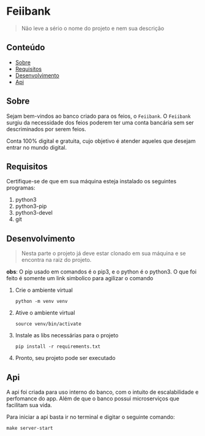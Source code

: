 # Feiibank

> Não leve a sério o nome do projeto e nem sua descrição

## Conteúdo

* [Sobre](#Sobre)
* [Requisitos](#requisitos)
* [Desenvolvimento](#desenvolvimento)
* [Api](#Api)

## Sobre

Sejam bem-vindos ao banco criado para os feios, o `Feiibank`. O `Feiibank` surgiu da necessidade dos feios poderem ter
uma conta bancária sem ser descriminados por serem feios.

Conta 100% digital e gratuita, cujo objetivo é atender aqueles que desejam entrar no mundo digital.

## Requisitos

Certifique-se de que em sua máquina esteja instalado os seguintes programas:

1. python3
1. python3-pip
1. python3-devel
1. git

## Desenvolvimento

> Nesta parte o projeto já deve estar clonado em sua máquina e se encontra na raiz do projeto.

**obs**: O pip usado em comandos é o pip3, e o python é o python3. O que foi feito é somente um link simbolico para
agilizar o comando

1. Crie o ambiente virtual
    ```
    python -m venv venv
    ```
1. Ative o ambiente virtual
    ```
    source venv/bin/activate
    ```
1. Instale as libs necessárias para o projeto
    ```
    pip install -r requirements.txt
    ```
1. Pronto, seu projeto pode ser executado

## Api

A api foi criada para uso interno do banco, com o intuito de escalabilidade e perfomance do app. Além de que o banco
possui microserviços que facilitam sua vida.

Para iniciar a api basta ir no terminal e digitar o seguinte comando:

```
make server-start
```